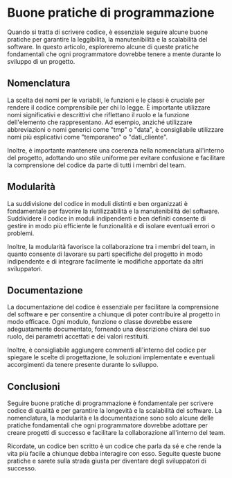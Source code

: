 # Buone pratiche di programmazione

Quando si tratta di scrivere codice, è essenziale seguire alcune buone pratiche per garantire la leggibilità, la manutenibilità e la scalabilità del software. In questo articolo, esploreremo alcune di queste pratiche fondamentali che ogni programmatore dovrebbe tenere a mente durante lo sviluppo di un progetto.

## Nomenclatura

La scelta dei nomi per le variabili, le funzioni e le classi è cruciale per rendere il codice comprensibile per chi lo legge. È importante utilizzare nomi significativi e descrittivi che riflettano il ruolo e la funzione dell'elemento che rappresentano. Ad esempio, anziché utilizzare abbreviazioni o nomi generici come "tmp" o "data", è consigliabile utilizzare nomi più esplicativi come "temporaneo" o "dati_cliente".

Inoltre, è importante mantenere una coerenza nella nomenclatura all'interno del progetto, adottando uno stile uniforme per evitare confusione e facilitare la comprensione del codice da parte di tutti i membri del team.

## Modularità

La suddivisione del codice in moduli distinti e ben organizzati è fondamentale per favorire la riutilizzabilità e la manutenibilità del software. Suddividere il codice in moduli indipendenti e ben definiti consente di gestire in modo più efficiente le funzionalità e di isolare eventuali errori o problemi.

Inoltre, la modularità favorisce la collaborazione tra i membri del team, in quanto consente di lavorare su parti specifiche del progetto in modo indipendente e di integrare facilmente le modifiche apportate da altri sviluppatori.

## Documentazione

La documentazione del codice è essenziale per facilitare la comprensione del software e per consentire a chiunque di poter contribuire al progetto in modo efficace. Ogni modulo, funzione o classe dovrebbe essere adeguatamente documentato, fornendo una descrizione chiara del suo ruolo, dei parametri accettati e dei valori restituiti.

Inoltre, è consigliabile aggiungere commenti all'interno del codice per spiegare le scelte di progettazione, le soluzioni implementate e eventuali accorgimenti da tenere presente durante lo sviluppo.

## Conclusioni

Seguire buone pratiche di programmazione è fondamentale per scrivere codice di qualità e per garantire la longevità e la scalabilità del software. La nomenclatura, la modularità e la documentazione sono solo alcune delle pratiche fondamentali che ogni programmatore dovrebbe adottare per creare progetti di successo e facilitare la collaborazione all'interno del team.

Ricordate, un codice ben scritto è un codice che parla da sé e che rende la vita più facile a chiunque debba interagire con esso. Seguite queste buone pratiche e sarete sulla strada giusta per diventare degli sviluppatori di successo.